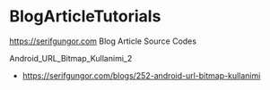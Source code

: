 # BlogArticleTutorials
https://serifgungor.com Blog Article Source Codes

Android_URL_Bitmap_Kullanimi_2
- https://serifgungor.com/blogs/252-android-url-bitmap-kullanimi
